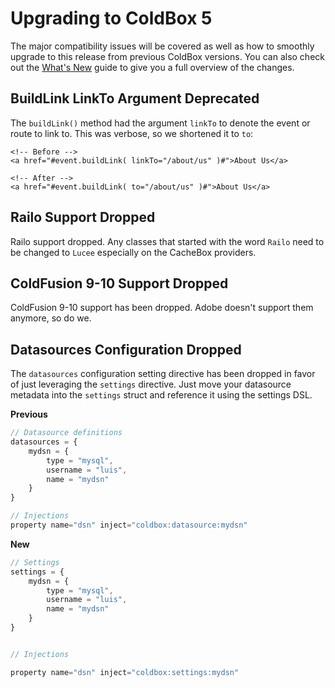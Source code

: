 # Upgrading to ColdBox 5

The major compatibility issues will be covered as well as how to smoothly  
upgrade to this release from previous ColdBox versions. You can also check out the [What's New](whats_new_with_500.md) guide to give you a full overview of the changes.

## BuildLink LinkTo Argument Deprecated

The `buildLink()` method had the argument `linkTo` to denote the event or route to link to.  This was verbose, so we shortened it to `to`:

```
<!-- Before -->
<a href="#event.buildLink( linkTo="/about/us" )#">About Us</a>

<!-- After -->
<a href="#event.buildLink( to="/about/us" )#">About Us</a>
```

## Railo Support Dropped

Railo support dropped. Any classes that started with the word `Railo` need to be changed to `Lucee` especially on the CacheBox providers.

## ColdFusion 9-10 Support Dropped

ColdFusion 9-10 support has been dropped.  Adobe doesn't support them anymore, so do we.

## Datasources Configuration Dropped

The `datasources` configuration setting directive has been dropped in favor of just leveraging the `settings` directive.  Just move your datasource metadata into the `settings` struct and reference it using the settings DSL.

**Previous**

```js
// Datasource definitions
datasources = {
    mydsn = {
        type = "mysql",
        username = "luis",
        name = "mydsn"
    }
}

// Injections
property name="dsn" inject="coldbox:datasource:mydsn"
```

**New**

```js
// Settings
settings = {
    mydsn = {
        type = "mysql",
        username = "luis",
        name = "mydsn"
    }
}


// Injections

property name="dsn" inject="coldbox:settings:mydsn"
```



